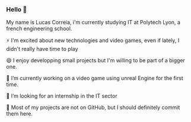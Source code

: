 ### Hello 👋

My name is Lucas Correia, i'm currently studying IT at Polytech Lyon, a french engineering school. 

⚡ I'm excited about new technologies and video games, even if lately, I didn't really have time to play

😄 I enjoy developping small projects but I'm willing to be part of a bigger one.


🔭 I’m currently working on a video game using unreal Engine for the first time.

🤔 I’m looking for an internship in the IT sector

🌱 Most of my projects are not on GitHub, but I should definitely commit them here.


<!--
**MeneldiI/MeneldiI** is a ✨ _special_ ✨ repository because its `README.md` (this file) appears on your GitHub profile.

Here are some ideas to get you started:

- 🔭 I’m currently working on ...
- 🌱 I’m currently learning ...
- 👯 I’m looking to collaborate on ...
- 🤔 I’m looking for help with ...
- 💬 Ask me about ...
- 📫 How to reach me: ...
- 😄 Pronouns: ...
- ⚡ Fun fact: ...
-->

